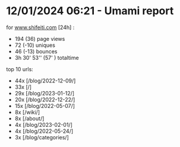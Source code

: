 # 12/01/2024 06:21 - Umami report
for www.shifeiti.com [24h] :

 - 194 (36) page views
 - 72 (-10) uniques
 - 46 (-13) bounces
 - 3h 30' 53'' (57' ) totaltime


top 10 urls:
 - 44x [/blog/2022-12-09/]
 - 33x [/]
 - 29x [/blog/2023-01-12/]
 - 20x [/blog/2022-12-22/]
 - 15x [/blog/2022-05-07/]
 - 8x [/wiki/]
 - 8x [/about/]
 - 4x [/blog/2023-02-01/]
 - 4x [/blog/2022-05-24/]
 - 3x [/blog/categories/]


